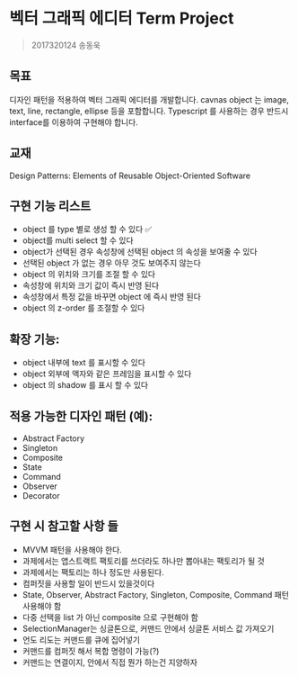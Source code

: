 # 벡터 그래픽 에디터 Term Project

> 2017320124 송동욱

## 목표

디자인 패턴을 적용하여 벡터 그래픽 에디터를 개발합니다.
cavnas object 는 image, text, line, rectangle, ellipse 등을 포함합니다.
Typescript 를 사용하는 경우 반드시 interface를 이용하여 구현해야 합니다.

## 교재

Design Patterns: Elements of Reusable Object-Oriented Software

## 구현 기능 리스트

- object 를 type 별로 생성 할 수 있다 ✅
- object를 multi select 할 수 있다
- object가 선택된 경우 속성창에 선택된 object 의 속성을 보여줄 수 있다
- 선택된 object 가 없는 경우 아무 것도 보여주지 않는다
- object 의 위치와 크기를 조절 할 수 있다
- 속성창에 위치와 크기 값이 즉시 반영 된다
- 속성창에서 특정 값을 바꾸면 object 에 즉시 반영 된다
- object 의 z-order 를 조절할 수 있다

## 확장 기능:

- object 내부에 text 를 표시할 수 있다
- object 외부에 액자와 같은 프레임을 표시할 수 있다
- object 의 shadow 를 표시 할 수 있다

## 적용 가능한 디자인 패턴 (예):

- Abstract Factory
- Singleton
- Composite
- State
- Command
- Observer
- Decorator

## 구현 시 참고할 사항 들

- MVVM 패턴을 사용해야 한다.
- 과제에서는 앱스트랙트 팩토리를 쓰더라도 하나만 뽑아내는 팩토리가 될 것
- 과제에서는 팩토리는 하나 정도만 사용된다.
- 컴퍼짓을 사용할 일이 반드시 있을것이다
- State, Observer, Abstract Factory, Singleton, Composite, Command 패턴 사용해야 함
- 다중 선택을 list 가 아닌 composite 으로 구현해야 함
- SelectionManager는 싱글톤으로, 커맨드 안에서 싱글톤 서비스 값 가져오기
- 언도 리도는 커맨드를 큐에 집어넣기
- 커맨드를 컴퍼짓 해서 복합 명령이 가능(?)
- 커맨드는 연결이지, 안에서 직접 뭔가 하는건 지양하자
